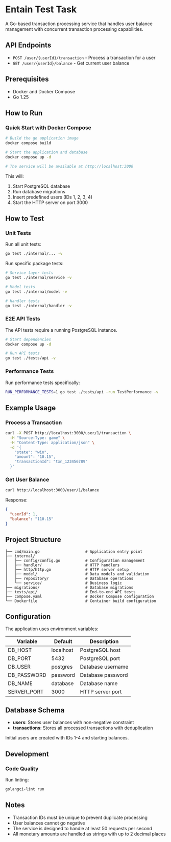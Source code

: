 # Entain Test Task

A Go-based transaction processing service that handles user balance management with concurrent transaction processing capabilities.

## API Endpoints

- `POST /user/{userId}/transaction` - Process a transaction for a user
- `GET /user/{userId}/balance` - Get current user balance

## Prerequisites

- Docker and Docker Compose
- Go 1.25

## How to Run

### Quick Start with Docker Compose

```bash
# Build the go application image
docker compose build

# Start the application and database
docker compose up -d

# The service will be available at http://localhost:3000
```

This will:

1. Start PostgreSQL database
2. Run database migrations
3. Insert predefined users (IDs 1, 2, 3, 4)
4. Start the HTTP server on port 3000

## How to Test

### Unit Tests

Run all unit tests:

```bash
go test ./internal/... -v
```

Run specific package tests:

```bash
# Service layer tests
go test ./internal/service -v

# Model tests
go test ./internal/model -v

# Handler tests
go test ./internal/handler -v
```

### E2E API Tests

The API tests require a running PostgreSQL instance.

```bash
# Start dependencies
docker compose up -d

# Run API tests
go test ./tests/api -v
```

### Performance Tests

Run performance tests specifically:

```bash
RUN_PERFORMANCE_TESTS=1 go test ./tests/api -run TestPerformance -v
```

## Example Usage

### Process a Transaction

```bash
curl -X POST http://localhost:3000/user/1/transaction \
  -H "Source-Type: game" \
  -H "Content-Type: application/json" \
  -d '{
    "state": "win",
    "amount": "10.15",
    "transactionId": "txn_123456789"
  }'
```

### Get User Balance

```bash
curl http://localhost:3000/user/1/balance
```

Response:

```json
{
  "userId": 1,
  "balance": "110.15"
}
```

## Project Structure

```text
├── cmd/main.go                    # Application entry point
├── internal/
│   ├── config/config.go           # Configuration management
│   ├── handler/                   # HTTP handlers
│   ├── http/http.go               # HTTP server setup
│   ├── model/                     # Data models and validation
│   ├── repository/                # Database operations
│   └── service/                   # Business logic
├── migrations/                    # Database migrations
├── tests/api/                     # End-to-end API tests
├── compose.yaml                   # Docker Compose configuration
└── Dockerfile                     # Container build configuration
```

## Configuration

The application uses environment variables:

| Variable    | Default   | Description       |
| ----------- | --------- | ----------------- |
| DB_HOST     | localhost | PostgreSQL host   |
| DB_PORT     | 5432      | PostgreSQL port   |
| DB_USER     | postgres  | Database username |
| DB_PASSWORD | password  | Database password |
| DB_NAME     | database  | Database name     |
| SERVER_PORT | 3000      | HTTP server port  |

## Database Schema

- **users**: Stores user balances with non-negative constraint
- **transactions**: Stores all processed transactions with deduplication

Initial users are created with IDs 1-4 and starting balances.

## Development

### Code Quality

Run linting:

```bash
golangci-lint run
```

## Notes

- Transaction IDs must be unique to prevent duplicate processing
- User balances cannot go negative
- The service is designed to handle at least 50 requests per second
- All monetary amounts are handled as strings with up to 2 decimal places
